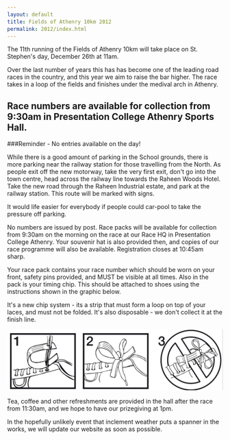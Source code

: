 ```yaml
---
layout: default
title: Fields of Athenry 10km 2012 
permalink: 2012/index.html
---
```

The 11th running of the Fields of Athenry 10km will take place on St. Stephen's day, December 26th at 11am.

Over the last number of years this has has become one of the leading road races in the country, and this year we aim to raise the bar higher. The race takes in a loop of the fields and finishes under the medival arch in Athenry. 

## Race numbers are available for collection from 9:30am in Presentation College Athenry Sports Hall.

###Reminder - No entries available on the day!

While there is a good amount of parking in the School grounds, there is more parking near the railway station for those travelling from the North.
As people exit off the new motorway, take the very first exit, don't go into the town centre, head across the railway line towards the Raheen Woods Hotel. Take the new road through the Raheen Industrial estate, and park at the railway station. This route will be marked with signs.

It would life easier for everybody if people could car-pool to take the pressure off parking.

No numbers are issued by post. Race packs will be available for collection from 9:30am on the morning on the race at our Race HQ in Presentation College Athenry. Your souvenir hat is also provided then, and copies of our race programme will also be available. Registration closes at 10:45am sharp.  

Your race pack contains your race number which should be worn on your front, safety pins provided, and MUST be visible at all times.
Also in the pack is your timing chip. This should be attached to shoes using the instructions shown in the graphic below.

It's a new chip system - its a strip that must form a loop on top of your laces, and must not be folded. It's also disposable - we don't collect it at the finish line.

<img src="/media/images/timing-strip.png" alt="timing strip" />

Tea, coffee and other refreshments are provided in the hall after the race from 11:30am, and we hope to have our prizegiving at 1pm.

In the hopefully unlikely event that inclement weather puts a spanner in the works, we will update our website as soon as possible.
